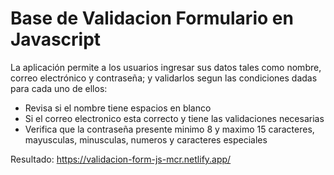 # Base de Validacion Formulario en Javascript
La aplicación permite a los usuarios ingresar sus datos tales como nombre, correo electrónico y contraseña; y validarlos segun las condiciones dadas para cada uno de ellos:

* Revisa si el nombre tiene espacios en blanco
* Si el correo electronico esta correcto y tiene las validaciones necesarias
* Verifica que la contraseña presente minimo 8 y maximo 15 caracteres, mayusculas, minusculas, numeros y caracteres especiales

Resultado: https://validacion-form-js-mcr.netlify.app/
